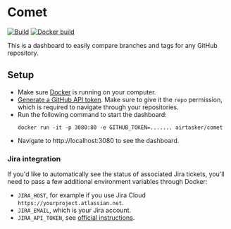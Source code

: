 # Comet

[![Build](https://img.shields.io/circleci/project/github/airtasker/comet.svg)](https://circleci.com/gh/airtasker/comet)
[![Docker build](https://img.shields.io/docker/build/airtasker/comet.svg)](https://hub.docker.com/r/airtasker/comet/builds)

This is a dashboard to easily compare branches and tags for any GitHub repository.

## Setup

- Make sure [Docker](https://www.docker.com/get-started) is running on your computer.
- [Generate a GitHub API token](https://github.com/settings/tokens). Make sure to give it the `repo` permission, which is required to navigate through your repositories.
- Run the following command to start the dashboard:
  ```
  docker run -it -p 3080:80 -e GITHUB_TOKEN=....... airtasker/comet
  ```
- Navigate to http://localhost:3080 to see the dashboard.

### Jira integration

If you'd like to automatically see the status of associated Jira tickets, you'll need to pass
a few additional environment variables through Docker:
- `JIRA_HOST`, for example if you use Jira Cloud `https://yourproject.atlassian.net`.
- `JIRA_EMAIL`, which is your Jira account.
- `JIRA_API_TOKEN`, see [official instructions](https://confluence.atlassian.com/cloud/api-tokens-938839638.html).
